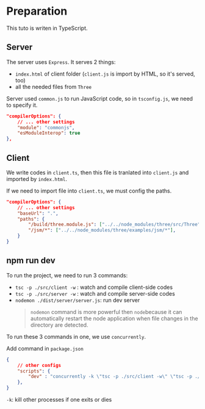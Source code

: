 # Preparation

This tuto is writen in TypeScript.

## Server

The server uses `Express`. It serves 2 things:

* `index.html` of client folder (`client.js` is import by HTML, so it's served, too)
* all the needed files from `Three`

Server used `common.js` to run JavaScript code, so in `tsconfig.js`, we need to specify it.

```json
"compilerOptions": {
    // ... other settings
    "module": "commonjs",
    "esModuleInterop": true
},
```

## Client

We write codes in `client.ts`, then this file is tranlated into `client.js` and imported by `index.html`.

If we need to import file into `client.ts`, we must config the paths.

```json
"compilerOptions": {
    // ... other settings
    "baseUrl": ".",
    "paths": {
        "/build/three.module.js": ["../../node_modules/three/src/Three"],
        "/jsm/*": ["../../node_modules/three/examples/jsm/*"],
    }
}
```

## npm run dev

To run the project, we need to run 3 commands:

* `tsc -p ./src/client -w` : watch and compile client-side codes
* `tsc -p ./src/server -w` : watch and compile server-side codes
* `nodemon ./dist/server/server.js`: run dev server
    > `nodemon` command is more powerful then `node`because it can automatically restart the node application when file changes in the directory are detected.

To run these 3 commands in one, we use `concurrently`.

Add command in `package.json`

```json
{
    // other configs
    "scripts": {
        "dev" : "concurrently -k \"tsc -p ./src/client -w\" \"tsc -p ./src/server -w\" \"nodemon ./dist/server/server.js\""
    },
}
```

`-k`: kill other processes if one exits or dies